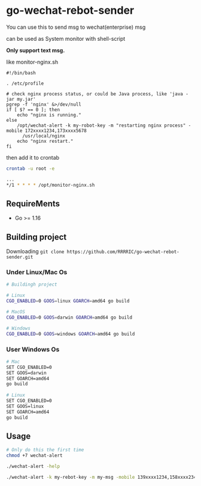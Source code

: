 # go-wechat-rebot-sender

You can use this to send msg to wechat(enterprise) msg

can be used as System monitor with shell-script

**Only support text msg.**

like monitor-nginx.sh

```shell
#!/bin/bash

. /etc/profile

# check nginx process status, or could be Java process, like 'java -jar my.jar'
pgrep -f 'nginx' &>/dev/null 
if [ $? == 0 ]; then
    echo "nginx is running."
else
    /opt/wechat-alert -k my-robot-key -m "restarting nginx process" -mobile 172xxxx1234,173xxxx5678
	  /usr/local/nginx
    echo "nginx restart."
fi
```

then add it to crontab

```bash
crontab -u root -e

...
*/1 * * * * /opt/monitor-nginx.sh
```





## RequireMents

-   Go >= 1.16



## Building project

Downloading `git clone https://github.com/RRRRIC/go-wechat-rebot-sender.git`

### Under Linux/Mac Os

```bash
# Buildingh project

# Linux 
CGO_ENABLED=0 GOOS=linux GOARCH=amd64 go build 

# MacOS
CGO_ENABLED=0 GOOS=darwin GOARCH=amd64 go build

# Windows
CGO_ENABLED=0 GOOS=windows GOARCH=amd64 go build
```



### User Windows Os

```bash
# Mac
SET CGO_ENABLED=0
SET GOOS=darwin
SET GOARCH=amd64
go build
 
# Linux
SET CGO_ENABLED=0
SET GOOS=linux
SET GOARCH=amd64
go build
```



## Usage

```bash
# Only do this the first time
chmod +7 wechat-alert

./wechat-alert -help

./wechat-alert -k my-rebot-key -m my-msg -mobile 139xxxx1234,158xxxx2345,172xxxx3456
```

